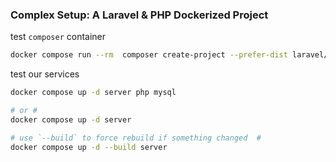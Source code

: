 ### Complex Setup: A Laravel & PHP Dockerized Project

test `composer` container 

```Bash
docker compose run --rm  composer create-project --prefer-dist laravel/laravel . 
```

test our services

```Bash
docker compose up -d server php mysql

# or #
docker compose up -d server

# use `--build` to force rebuild if something changed  #
docker compose up -d --build server
```
